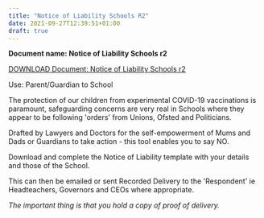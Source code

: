 ```yaml
---
title: "Notice of Liability Schools R2"
date: 2021-09-27T12:39:51+01:00
draft: true
---
```


**Document name: Notice of Liability Schools r2**

[DOWNLOAD Document: Notice of Liability Schools r2](../ims/Notice-of-Liability-Schools-r2-editable.docx)

Use: Parent/Guardian to School

The protection of our children from experimental COVID-19 vaccinations is paramount, safeguarding concerns are very real in Schools where they appear to be following 'orders' from Unions, Ofsted and Politicians.

Drafted by Lawyers and Doctors for the self-empowerment of Mums and Dads or Guardians to take action - this tool enables you to say NO.

Download and complete the Notice of Liability template with your details and those of the School.

This can then be emailed or sent Recorded Delivery to the 'Respondent' ie Headteachers, Governors and CEOs where appropriate.

*The important thing is that you hold a copy of proof of delivery.*
